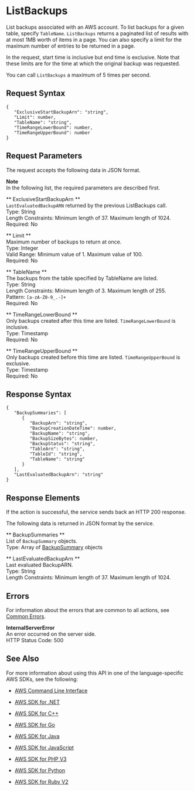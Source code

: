 # ListBackups<a name="API_ListBackups"></a>

List backups associated with an AWS account\. To list backups for a given table, specify `TableName`\. `ListBackups` returns a paginated list of results with at most 1MB worth of items in a page\. You can also specify a limit for the maximum number of entries to be returned in a page\. 

In the request, start time is inclusive but end time is exclusive\. Note that these limits are for the time at which the original backup was requested\.

You can call `ListBackups` a maximum of 5 times per second\.

## Request Syntax<a name="API_ListBackups_RequestSyntax"></a>

```
{
   "ExclusiveStartBackupArn": "string",
   "Limit": number,
   "TableName": "string",
   "TimeRangeLowerBound": number,
   "TimeRangeUpperBound": number
}
```

## Request Parameters<a name="API_ListBackups_RequestParameters"></a>

The request accepts the following data in JSON format\.

**Note**  
In the following list, the required parameters are described first\.

 ** ExclusiveStartBackupArn **   
 `LastEvaluatedBackupARN` returned by the previous ListBackups call\.   
Type: String  
Length Constraints: Minimum length of 37\. Maximum length of 1024\.  
Required: No

 ** Limit **   
Maximum number of backups to return at once\.  
Type: Integer  
Valid Range: Minimum value of 1\. Maximum value of 100\.  
Required: No

 ** TableName **   
The backups from the table specified by TableName are listed\.   
Type: String  
Length Constraints: Minimum length of 3\. Maximum length of 255\.  
Pattern: `[a-zA-Z0-9_.-]+`   
Required: No

 ** TimeRangeLowerBound **   
Only backups created after this time are listed\. `TimeRangeLowerBound` is inclusive\.  
Type: Timestamp  
Required: No

 ** TimeRangeUpperBound **   
Only backups created before this time are listed\. `TimeRangeUpperBound` is exclusive\.   
Type: Timestamp  
Required: No

## Response Syntax<a name="API_ListBackups_ResponseSyntax"></a>

```
{
   "BackupSummaries": [ 
      { 
         "BackupArn": "string",
         "BackupCreationDateTime": number,
         "BackupName": "string",
         "BackupSizeBytes": number,
         "BackupStatus": "string",
         "TableArn": "string",
         "TableId": "string",
         "TableName": "string"
      }
   ],
   "LastEvaluatedBackupArn": "string"
}
```

## Response Elements<a name="API_ListBackups_ResponseElements"></a>

If the action is successful, the service sends back an HTTP 200 response\.

The following data is returned in JSON format by the service\.

 ** BackupSummaries **   
List of `BackupSummary` objects\.  
Type: Array of [BackupSummary](API_BackupSummary.md) objects

 ** LastEvaluatedBackupArn **   
Last evaluated BackupARN\.  
Type: String  
Length Constraints: Minimum length of 37\. Maximum length of 1024\.

## Errors<a name="API_ListBackups_Errors"></a>

For information about the errors that are common to all actions, see [Common Errors](CommonErrors.md)\.

 **InternalServerError**   
An error occurred on the server side\.  
HTTP Status Code: 500

## See Also<a name="API_ListBackups_SeeAlso"></a>

For more information about using this API in one of the language\-specific AWS SDKs, see the following:

+  [AWS Command Line Interface](http://docs.aws.amazon.com/goto/aws-cli/dynamodb-2012-08-10/ListBackups) 

+  [AWS SDK for \.NET](http://docs.aws.amazon.com/goto/DotNetSDKV3/dynamodb-2012-08-10/ListBackups) 

+  [AWS SDK for C\+\+](http://docs.aws.amazon.com/goto/SdkForCpp/dynamodb-2012-08-10/ListBackups) 

+  [AWS SDK for Go](http://docs.aws.amazon.com/goto/SdkForGoV1/dynamodb-2012-08-10/ListBackups) 

+  [AWS SDK for Java](http://docs.aws.amazon.com/goto/SdkForJava/dynamodb-2012-08-10/ListBackups) 

+  [AWS SDK for JavaScript](http://docs.aws.amazon.com/goto/AWSJavaScriptSDK/dynamodb-2012-08-10/ListBackups) 

+  [AWS SDK for PHP V3](http://docs.aws.amazon.com/goto/SdkForPHPV3/dynamodb-2012-08-10/ListBackups) 

+  [AWS SDK for Python](http://docs.aws.amazon.com/goto/boto3/dynamodb-2012-08-10/ListBackups) 

+  [AWS SDK for Ruby V2](http://docs.aws.amazon.com/goto/SdkForRubyV2/dynamodb-2012-08-10/ListBackups) 